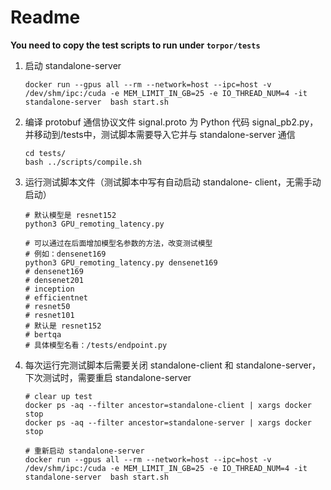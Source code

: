 # Readme

**You need to copy the test scripts to run under `torpor/tests`**

1. 启动 standalone-server

   ```shell
   docker run --gpus all --rm --network=host --ipc=host -v /dev/shm/ipc:/cuda -e MEM_LIMIT_IN_GB=25 -e IO_THREAD_NUM=4 -it  standalone-server  bash start.sh
   ```

2. 编译 protobuf 通信协议文件 signal.proto 为 Python 代码 signal_pb2.py，并移动到/tests中，测试脚本需要导入它并与 standalone-server 通信

   ```shell
   cd tests/ 
   bash ../scripts/compile.sh
   ```

3. 运行测试脚本文件（测试脚本中写有自动启动 standalone- client，无需手动启动）

   ```shell
   # 默认模型是 resnet152
   python3 GPU_remoting_latency.py
   
   # 可以通过在后面增加模型名参数的方法，改变测试模型
   # 例如：densenet169
   python3 GPU_remoting_latency.py densenet169
   # densenet169
   # densenet201
   # inception
   # efficientnet
   # resnet50
   # resnet101
   # 默认是 resnet152
   # bertqa
   # 具体模型名看：/tests/endpoint.py
   ```

4. 每次运行完测试脚本后需要关闭 standalone-client 和  standalone-server，下次测试时，需要重启 standalone-server 

   ```shell
   # clear up test
   docker ps -aq --filter ancestor=standalone-client | xargs docker stop
   docker ps -aq --filter ancestor=standalone-server | xargs docker stop
   
   # 重新启动 standalone-server
   docker run --gpus all --rm --network=host --ipc=host -v /dev/shm/ipc:/cuda -e MEM_LIMIT_IN_GB=25 -e IO_THREAD_NUM=4 -it  standalone-server  bash start.sh
   ```



